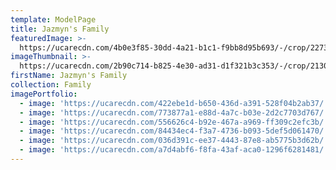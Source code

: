 ```yaml
---
template: ModelPage
title: Jazmyn's Family
featuredImage: >-
  https://ucarecdn.com/4b0e3f85-30dd-4a21-b1c1-f9bb8d95b693/-/crop/2273x2012/0,352/-/preview/
imageThumbnail: >-
  https://ucarecdn.com/2b90c714-b825-4e30-ad31-d1f321b3c353/-/crop/2130x2566/0,57/-/preview/
firstName: Jazmyn's Family
collection: Family
imagePortfolio:
  - image: 'https://ucarecdn.com/422ebe1d-b650-436d-a391-528f04b2ab37/'
  - image: 'https://ucarecdn.com/773877a1-e88d-4a7c-b03e-2d2c7703d767/'
  - image: 'https://ucarecdn.com/556626c4-b92e-467a-a969-ff309c2efc3b/'
  - image: 'https://ucarecdn.com/84434ec4-f3a7-4736-b093-5def5d061470/'
  - image: 'https://ucarecdn.com/036d391c-ee37-4443-87e8-ab5775b3d62b/'
  - image: 'https://ucarecdn.com/a7d4abf6-f8fa-43af-aca0-1296f6281481/'
---
```


